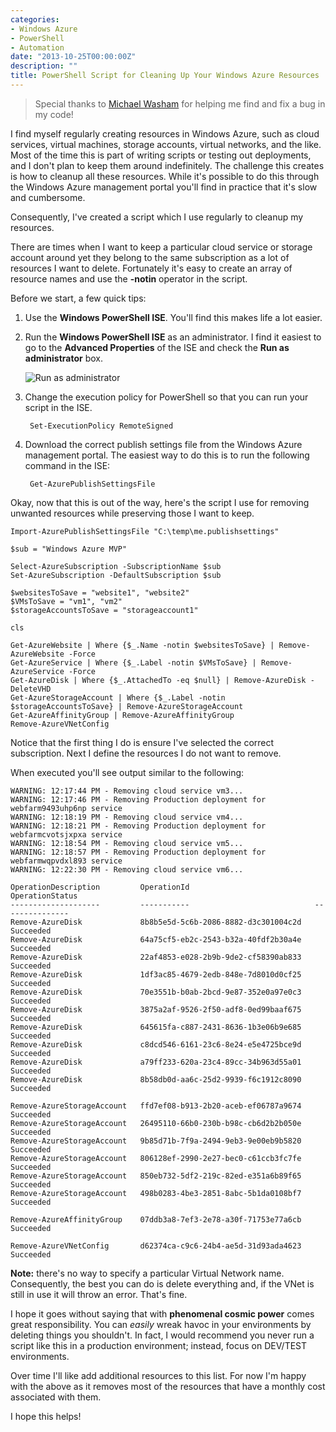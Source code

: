 ```yaml
---
categories:
- Windows Azure
- PowerShell
- Automation
date: "2013-10-25T00:00:00Z"
description: ""
title: PowerShell Script for Cleaning Up Your Windows Azure Resources
---
```


> Special thanks to [Michael Washam](michaelwasham.com/‎) for helping me find and fix a bug in my code!

I find myself regularly creating resources in Windows Azure, such as cloud services, virtual machines, storage accounts, virtual networks, and the like. Most of the time this is part of writing scripts or testing out deployments, and I don't plan to keep them around indefinitely. The challenge this creates is how to cleanup all these resources. While it's possible to do this through the Windows Azure management portal you'll find in practice that it's slow and cumbersome.

Consequently, I've created a script which I use regularly to cleanup my resources.

There are times when I want to keep a particular cloud service or storage account around yet they belong to the same subscription as a lot of resources I want to delete. Fortunately it's easy to create an array of resource names and use the **-notin** operator in the script.

Before we start, a few quick tips:

1. Use the **Windows PowerShell ISE**. You'll find this makes life a lot easier.

2. Run the **Windows PowerShell ISE** as an administrator. I find it easiest to go to the **Advanced Properties** of the ISE and check the **Run as administrator** box.

	![Run as administrator](http://wadewegner.blob.core.windows.net/wordpress/2013/10/2013-10-25-RunAsAdmin.JPG)

3. Change the execution policy for PowerShell so that you can run your script in the ISE.

		Set-ExecutionPolicy RemoteSigned

4. Download the correct publish settings file from the Windows Azure management portal. The easiest way to do this is to run the following command in the ISE:

		Get-AzurePublishSettingsFile

Okay, now that this is out of the way, here's the script I use for removing unwanted resources while preserving those I want to keep.

	Import-AzurePublishSettingsFile "C:\temp\me.publishsettings"
	
	$sub = "Windows Azure MVP"
	
	Select-AzureSubscription -SubscriptionName $sub  
	Set-AzureSubscription -DefaultSubscription $sub
	
	$websitesToSave = "website1", "website2"
	$VMsToSave = "vm1", "vm2"
	$storageAccountsToSave = "storageaccount1"
	
	cls
	
	Get-AzureWebsite | Where {$_.Name -notin $websitesToSave} | Remove-AzureWebsite -Force
	Get-AzureService | Where {$_.Label -notin $VMsToSave} | Remove-AzureService -Force
	Get-AzureDisk | Where {$_.AttachedTo -eq $null} | Remove-AzureDisk -DeleteVHD
	Get-AzureStorageAccount | Where {$_.Label -notin $storageAccountsToSave} | Remove-AzureStorageAccount
	Get-AzureAffinityGroup | Remove-AzureAffinityGroup
	Remove-AzureVNetConfig
 

Notice that the first thing I do is ensure I've selected the correct subscription. Next I define the resources I do not want to remove.

When executed you'll see output similar to the following:

	WARNING: 12:17:44 PM - Removing cloud service vm3...
	WARNING: 12:17:46 PM - Removing Production deployment for webfarm9493uhp6np service
	WARNING: 12:18:19 PM - Removing cloud service vm4...
	WARNING: 12:18:21 PM - Removing Production deployment for webfarmcvotsjxpxa service
	WARNING: 12:18:54 PM - Removing cloud service vm5...
	WARNING: 12:18:57 PM - Removing Production deployment for webfarmwqpvdxl893 service
	WARNING: 12:22:30 PM - Removing cloud service vm6...
	
	OperationDescription         OperationId                            OperationStatus
	--------------------         -----------                            ---------------
	Remove-AzureDisk             8b8b5e5d-5c6b-2086-8882-d3c301004c2d   Succeeded
	Remove-AzureDisk             64a75cf5-eb2c-2543-b32a-40fdf2b30a4e   Succeeded
	Remove-AzureDisk             22af4853-e028-2b9b-9de2-cf58390ab833   Succeeded
	Remove-AzureDisk             1df3ac85-4679-2edb-848e-7d8010d0cf25   Succeeded
	Remove-AzureDisk             70e3551b-b0ab-2bcd-9e87-352e0a97e0c3   Succeeded
	Remove-AzureDisk             3875a2af-9526-2f50-adf8-0ed99baaf675   Succeeded
	Remove-AzureDisk             645615fa-c887-2431-8636-1b3e06b9e685   Succeeded
	Remove-AzureDisk             c8dcd546-6161-23c6-8e24-e5e4725bce9d   Succeeded
	Remove-AzureDisk             a79ff233-620a-23c4-89cc-34b963d55a01   Succeeded
	Remove-AzureDisk             8b58db0d-aa6c-25d2-9939-f6c1912c8090   Succeeded

	Remove-AzureStorageAccount   ffd7ef08-b913-2b20-aceb-ef06787a9674   Succeeded
	Remove-AzureStorageAccount   26495110-66b0-230b-b98c-cb6d2b2b050e   Succeeded
	Remove-AzureStorageAccount   9b85d71b-7f9a-2494-9eb3-9e00eb9b5820   Succeeded
	Remove-AzureStorageAccount   806128ef-2990-2e27-bec0-c61ccb3fc7fe   Succeeded
	Remove-AzureStorageAccount   850eb732-5df2-219c-82ed-e351a6b89f65   Succeeded
	Remove-AzureStorageAccount   498b0283-4be3-2851-8abc-5b1da0108bf7   Succeeded

    Remove-AzureAffinityGroup    07ddb3a8-7ef3-2e78-a30f-71753e77a6cb 	Succeeded

    Remove-AzureVNetConfig       d62374ca-c9c6-24b4-ae5d-31d93ada4623 	Succeeded

**Note:** there's no way to specify a particular Virtual Network name.
Consequently, the best you can do is delete everything and, if the VNet is still in use it will throw an error. That's fine.

I hope it goes without saying that with **phenomenal cosmic power** comes great responsibility. You can _easily_ wreak havoc in your environments by deleting things you shouldn't. In fact, I would recommend you never run a script like this in a production environment; instead, focus on DEV/TEST environments.

Over time I'll like add additional resources to this list. For now I'm happy with the above as it removes most of the resources that have a monthly cost associated with them.

I hope this helps!